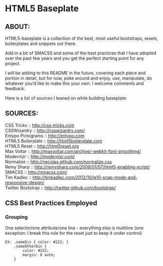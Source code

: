 # HTML5 Baseplate

## ABOUT:

HTML5-baseplate is a collection of the best, most useful bootstraps, resets, boilerplates and snippets out there.

Add in a bit of SMACSS and some of the best practices that I have adopted over the past few years and you get the perfect starting point for any project.

I will be adding to this README in the future, covering each piece and portion in detail, but for now, poke around and enjoy, use, manipulate, do whatever you'd like to make this your own. I welcome comments and feedback.

Here is a list of sources I leaned on while building baseplate:


## SOURCES:

CSS Tricks			:: http://css-tricks.com  
CSSWizardry			:: http://csswizardry.com/  
Entypo Pictograms	:: http://entypo.com  
HTML5 Boilerplate	:: http://html5boilerplate.com  
HTML5 Reset			:: http://html5reset.org  
Max Voltar			:: http://maxvoltar.com/archive/-webkit-font-smoothing/  
Modernizr			:: http://modernizr.com/  
Normalize			:: http://necolas.github.com/normalize.css  
Remy Sharp			:: http://remysharp.com/2009/01/07/html5-enabling-script/  
SMACSS				:: http://smacss.com/  
Tim Kadlec			:: http://timkadlec.com/2012/10/ie10-snap-mode-and-responsive-design/  
Twitter Bootstrap	:: http://twitter.github.com/bootstrap/  

## CSS Best Practices Employed

### Grouping

One selector/one attribute/one line - everything else is multiline (one exception: I break this rule for the reset just to keep it under control) 
  
	EX:	.someDiv { color: #222; }  
		.someOtherDiv {
			color: #222;  
			margin: 0 auto;  
		}  
		
		